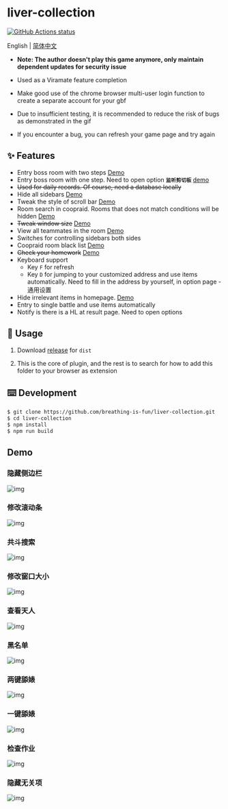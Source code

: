 # liver-collection

<a href="https://github.com/orzyyyy/memo/actions">
  <img alt="GitHub Actions status" src="https://github.com/peko-bot/liver-collection/workflows/Node%20CI/badge.svg">
</a>

English | [简体中文](./README-zh_CN.md)

- **Note: The author doesn't play this game anymore, only maintain dependent updates for security issue**

- Used as a Viramate feature completion

- Make good use of the chrome browser multi-user login function to create a separate account for your gbf

- Due to insufficient testing, it is recommended to reduce the risk of bugs as demonstrated in the gif

- If you encounter a bug, you can refresh your game page and try again

## ✨ Features

- Entry boss room with two steps [Demo](#两键舔婊)
- Entry boss room with one step. Need to open option **`监听剪切板`** [demo](#一键舔婊)
- ~~Used for daily records. Of course, need a database locally~~
- Hide all sidebars [Demo](#隐藏侧边栏)
- Tweak the style of scroll bar [Demo](#修改滚动条)
- Room search in coopraid. Rooms that does not match conditions will be hidden [Demo](#共斗搜索)
- ~~Tweak window size~~ [Demo](#修改窗口大小)
- View all teammates in the room [Demo](#查看天人)
- Switches for controlling sidebars both sides
- Coopraid room black list [Demo](#黑名单)
- ~~Check your homework~~ [Demo](#检查作业)
- Keyboard support
  - Key `F` for refresh
  - Key `D` for jumping to your customized address and use items automatically. Need to fill in the address by yourself, in option page - 通用设置
- Hide irrelevant items in homepage. [Demo](#隐藏无关项)
- Entry to single battle and use items automatically
- Notify is there is a HL at result page. Need to open options

## 🔨 Usage

1. Download [release](https://github.com/breathing-is-fun/liver-collection/releases/tag/1.1.6) for `dist`

2. This is the core of plugin, and the rest is to search for how to add this folder to your browser as extension

## ⌨️ Development

```bash
$ git clone https://github.com/breathing-is-fun/liver-collection.git
$ cd liver-collection
$ npm install
$ npm run build
```

## Demo

### 隐藏侧边栏

![img](./img/hideSlide.gif)

### 修改滚动条

![img](./img/changeScroll.gif)

### 共斗搜索

![img](./img/coopraidSearch.gif)

### 修改窗口大小

![img](./img/changeFrameSize.gif)

### 查看天人

![img](./img/checkCharacters.gif)

### 黑名单

![img](./img/checkBlackList.gif)

### 两键舔婊

![img](./img/simpleBattle.gif)

### 一键舔婊

![img](./img/oneKeyBattle.gif)

### 检查作业

![img](./img/checkHomework.png)

### 隐藏无关项

![img](./img/hideMenus.gif)
